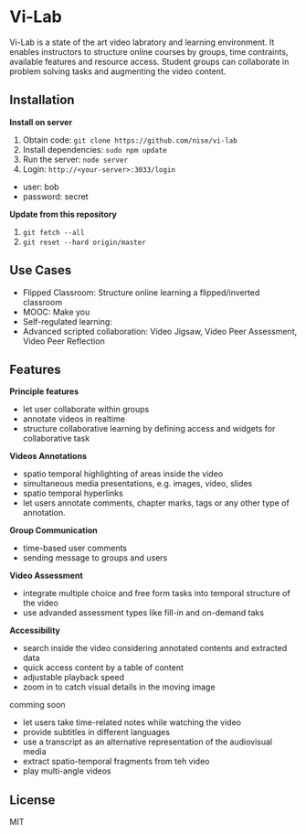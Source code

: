 

# Vi-Lab
Vi-Lab is a state of the art video labratory and learning environment. It enables instructors to structure online courses by groups, time contraints, available features and resource access. Student groups can collaborate in problem solving tasks and augmenting the video content.


## Installation

**Install on server**
1. Obtain code: `git clone https://github.com/nise/vi-lab`
2. Install dependencies: `sudo npm update`
3. Run the server: `node server`
4. Login: `http://<your-server>:3033/login`
 - user: bob
 - password: secret

**Update from this repository**
1. `git fetch --all`
2. `git reset --hard origin/master`

## Use Cases
* Flipped Classroom: Structure online learning a flipped/inverted classroom 
* MOOC: Make you
* Self-regulated learning:
* Advanced scripted collaboration: Video Jigsaw, Video Peer Assessment, Video Peer Reflection

## Features

**Principle features**
* let user collaborate within groups 
* annotate videos in realtime 
* structure collaborative learning by defining access and widgets for collaborative task

**Videos Annotations**
* spatio temporal highlighting of areas inside the video
* simultaneous media presentations, e.g. images, video, slides
* spatio temporal hyperlinks
* let users annotate comments, chapter marks, tags or any other type of annotation.

**Group Communication**
* time-based user comments
* sending message to groups and users

**Video Assessment**
* integrate multiple choice and free form tasks into temporal structure of the video
* use advanded assessment types like fill-in and on-demand taks

**Accessibility**
* search inside the video considering annotated contents and extracted data
* quick access content by a table of content
* adjustable playback speed
* zoom in to catch visual details in the moving image

comming soon
* let users take time-related notes while watching the video
* provide subtitles in different languages
* use a transcript as an alternative representation of the audiovisual media
* extract spatio-temporal fragments from teh video
* play multi-angle videos
 
 
## License
MIT

 
 
 

